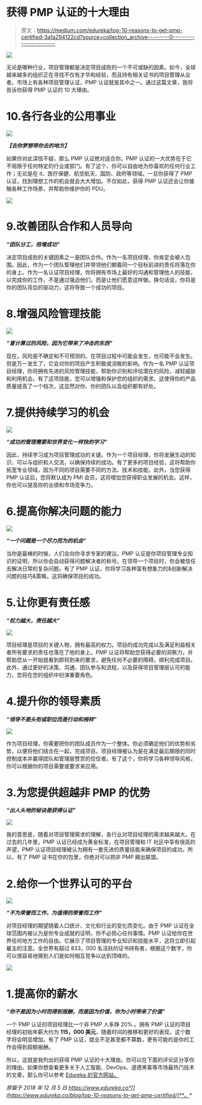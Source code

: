 # 获得 PMP 认证的十大理由

> 原文：<https://medium.com/edureka/top-10-reasons-to-get-pmp-certified-3a1a294122cd?source=collection_archive---------0----------------------->

![](img/c1d8161c1798537fc7a85c6b14d54cc9.png)

无论是哪种行业，项目管理都是决定项目成败的一个不可或缺的因素。如今，全球越来越多的组织正在寻找不仅有才华和经验，而且持有相关证书的项目管理从业者。市场上有各种项目管理认证，PMP 认证就是其中之一。通过这篇文章，我将告诉你获得 PMP 认证的 10 大理由。

# 10.各行各业的公用事业

![](img/461fcb26515afddff8c97bbecadc9132.png)

***【去你梦想带你去的地方】***

如果你对此深信不疑，那么 PMP 认证绝对适合你。PMP 认证的一大优势在于它不局限于任何特定的行业或部门。有了这个，你可以自由地为你喜欢的任何行业工作；无论是在 it、医疗保健、航空航天、国防、政府等领域。一旦你获得了 PMP 认证，找到理想工作的机会就会大大增加。不仅如此，获得 PMP 认证还会让你接触各种工作场景，并帮助你维护你的 PDU。

![](img/30c4fe96a339c9aaf4b81eac9c26c86e.png)

# 9.改善团队合作和人员导向

***“团队分工，倍增成功”***

决定项目成败的关键因素之一是团队合作。作为一名项目经理，你肯定会被人包围。因此，作为一个团队管理他们并带领他们朝着同一个目标前进的责任将落在你的身上。作为一名认证项目经理，你将拥有市场上最好的沟通和管理他人的技能，以完成你的工作，不是通过强迫他们，而是让他们愿意这样做。换句话说，你将是你的团队背后的驱动力，这将导致一个成功的项目。

# 8.增强风险管理技能

![](img/e2db83ab03e3880196fa95e077cb9018.png)

***“冒计算过的风险，因为它带来了冲击的东西”***

现在，风险是不确定和不可预测的。在项目过程中可能会发生，也可能不会发生。但是万一发生了，它会对你的项目产生积极或消极的影响。作为一名 PMP 认证项目经理，你将拥有先进的风险管理技能，帮助你识别和评估潜在的风险，减轻威胁和利用机会。有了这项技能，您可以增强和保护您的组织的需求。这使得你的产品质量提高了一个档次，这显然对你、你的团队以及组织都有好处。

# 7.提供持续学习的机会

![](img/2bf64b7650498466560d7fc5ae9a7cc1.png)

***“成功的管理需要和世界变化一样快的学习”***

因此，持续学习成为项目管理成功的关键。作为一个项目经理，你将发展生动的知识，可以与组织和人交流，以确保持续的成功。有了更多的项目经验，这将帮助你拓宽专业领域，因为不同的项目需要不同的方法、技术和技能。此外，当您获得 PMP 认证后，您将默认成为 PMI 会员，这将增加您获得职业发展的机会。这样，你也可以提高你的业绩和市场竞争力。

# 6.提高你解决问题的能力

![](img/d0ab28feed784cd4e7c8e5279e75872e.png)

***“一个问题是一个尽力而为的机会”***

当你是最棒的时候，人们会向你寻求专家的建议。PMP 认证是你项目管理专业知识的证明，所以你会自动获得问题解决者的称号。在领导一个项目时，你会被信任去解决日常的复杂问题。有了 PMP 认证，你将学习各种富有想象力的&创新解决问题的技巧&策略，这将确保项目的成功。

# 5.让你更有责任感

***“权力越大，责任越大”***

![](img/2bc9ff6429b5bbace77161125a11b74f.png)

项目经理是项目的关键人物，拥有最高的权力。项目的成功完成以及满足利益相关者所有要求的责任也落在了他的身上。PMP 认证将帮助您获得必要的洞察力，并帮助您从一开始就看到即将到来的要求，避免任何不必要的障碍，顺利完成项目。此外，通过更好的决策、沟通、团队参与和流程，以及获得项目管理层认可的能力，您将在您的组织中扮演重要角色。

# 4.提升你的领导素质

***“领导不是头衔或职位而是行动和榜样”***

![](img/dfbbff365b04825121f156bd424afb42.png)

作为项目经理，你需要把你的团队成员作为一个整体。你必须确定他们的优势和劣势，以便将他们结合在一起，完成项目。项目经理被认为是在满足最后期限的同时控制成本并赢得团队和管理层赞赏的佼佼者。有了这个，你将学习各种领导风格，你可以根据你的项目需要或要求来应用。

# 3.为您提供超越非 PMP 的优势

***“出人头地的秘诀是获得认证”***

![](img/2b139e88759d0395a4b7265e4eece8c8.png)

我的意思是，随着对项目管理需求的理解，各行业对项目经理的需求越来越大。在过去的几年里，PMP 认证已经成为黄金标准，在项目管理和 IT 社区中享有很高的声望。PMP 认证项目经理被认为拥有一套先进的质量技能来确保项目的成功。所以，有了 PMP 证书在你的包里，你绝对可以把非 PMP 踢出联盟。

# 2.给你一个世界认可的平台

![](img/e4d733d508071ca75ab13b78135d7150.png)

***“不为荣誉而工作，为值得的荣誉而工作”***

对项目经理的期望随着人口统计、文化和行业的变化而变化。由于 PMP 认证在全球范围内被认为是你专业成就的证明，你不必担心任何事情。PMP 认证给你在世界任何地方工作的自由。它展示了项目管理的专业知识和技能水平，这将立即引起雇主的注意。全世界有超过 833，000 名活跃的证书持有者，根据这个数字，你可以很容易地猜到人们是如何相互竞争以达到顶峰的。

![](img/24e00b3c907a64418f101190bed16b48.png)

# 1.提高你的薪水

***“你不是因为小时而得到报酬，而是因为价值，你为小时带来了价值”***

一个 PMP 认证的项目经理比一个非 PMP 人多挣 20% 。拥有 PMP 认证的项目经理的初始年薪大约为 **115，000 美元**，随着时间的推移和更好的表现，这个数字将会明显增加。有了 PMP 认证，就业不足甚至都不算数，更有可能的是你的工作会得到超额报酬。

所以，这就是我列出的获得 PMP 认证的十大理由。你可以在下面的评论区分享你的理由。如果你想查看更多关于人工智能、DevOps、道德黑客等市场最热门技术的文章，那么你可以参考 [Edureka 的官方网站。](https://www.edureka.co/blog/?utm_source=medium&utm_medium=content-link&utm_campaign=top-10-reasons-to-get-pmp-certified)

*原载于 2018 年 12 月 5 日 https://www.edureka.co*[](https://www.edureka.co/blog/top-10-reasons-to-get-pmp-certified/)**。**